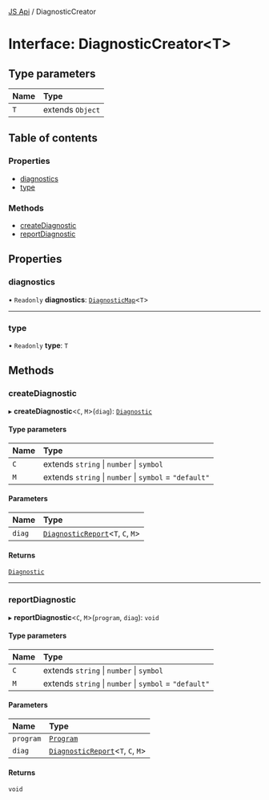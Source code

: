 [JS Api](../index.md) / DiagnosticCreator

# Interface: DiagnosticCreator<T\>

## Type parameters

| Name | Type |
| :------ | :------ |
| `T` | extends `Object` |

## Table of contents

### Properties

- [diagnostics](DiagnosticCreator.md#diagnostics)
- [type](DiagnosticCreator.md#type)

### Methods

- [createDiagnostic](DiagnosticCreator.md#creatediagnostic)
- [reportDiagnostic](DiagnosticCreator.md#reportdiagnostic)

## Properties

### diagnostics

• `Readonly` **diagnostics**: [`DiagnosticMap`](../index.md#diagnosticmap)<`T`\>

___

### type

• `Readonly` **type**: `T`

## Methods

### createDiagnostic

▸ **createDiagnostic**<`C`, `M`\>(`diag`): [`Diagnostic`](Diagnostic.md)

#### Type parameters

| Name | Type |
| :------ | :------ |
| `C` | extends `string` \| `number` \| `symbol` |
| `M` | extends `string` \| `number` \| `symbol` = ``"default"`` |

#### Parameters

| Name | Type |
| :------ | :------ |
| `diag` | [`DiagnosticReport`](../index.md#diagnosticreport)<`T`, `C`, `M`\> |

#### Returns

[`Diagnostic`](Diagnostic.md)

___

### reportDiagnostic

▸ **reportDiagnostic**<`C`, `M`\>(`program`, `diag`): `void`

#### Type parameters

| Name | Type |
| :------ | :------ |
| `C` | extends `string` \| `number` \| `symbol` |
| `M` | extends `string` \| `number` \| `symbol` = ``"default"`` |

#### Parameters

| Name | Type |
| :------ | :------ |
| `program` | [`Program`](Program.md) |
| `diag` | [`DiagnosticReport`](../index.md#diagnosticreport)<`T`, `C`, `M`\> |

#### Returns

`void`
